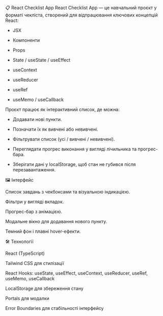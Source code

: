 📋 React Checklist App
React Checklist App — це навчальний проєкт у форматі чекліста, створений для відпрацювання ключових концепцій React:

- JSX

- Компоненти

- Props

- State / useState / useEffect

- useContext

- useReducer

- useRef

- useMemo / useCallback


Проєкт працює як інтерактивний список, де можна:

- Додавати нові пункти.

- Позначати їх як вивчені або невивчені.

- Фільтрувати список (усі / вивчені / невивчені).

- Переглядати прогрес виконання у вигляді лічильника та прогрес-бара.

- Зберігати дані у localStorage, щоб стан не губився після перезавантаження.

🖼️ Інтерфейс

Список завдань з чекбоксами та візуальною індикацією.

Фільтри у вигляді вкладок.

Прогрес-бар з анімацією.

Модальне вікно для додавання нового пункту.

Темний фон і плавні hover-ефекти.

🛠️ Технології

React (TypeScript)

Tailwind CSS для стилізації

React Hooks: useState, useEffect, useContext, useReducer, useRef, useMemo, useCallback

LocalStorage для збереження стану

Portals для модалки

Error Boundaries для стабільності інтерфейсу

